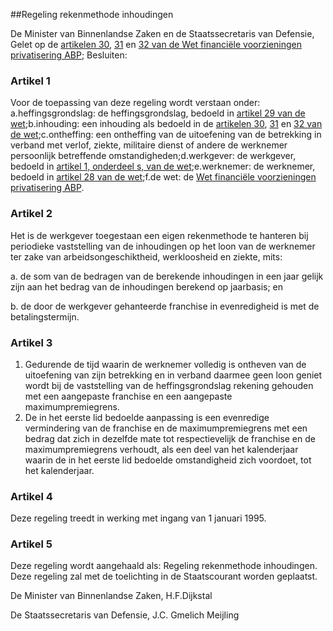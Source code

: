 <meta http-equiv='Content-Type' content='text/html; charset=utf-8' />

##Regeling rekenmethode inhoudingen

De Minister van Binnenlandse Zaken en de Staatssecretaris van Defensie,  
Gelet op de [artikelen 30](../../../../../wet/wet/financiële/voorzieningen/privatisering/abp/BWBR0007211/README.md), [31](../../../../../wet/wet/financiële/voorzieningen/privatisering/abp/BWBR0007211/README.md) en [32 van de Wet financiële voorzieningen privatisering ABP](../../../../../wet/wet/financiële/voorzieningen/privatisering/abp/BWBR0007211/README.md);
Besluiten:    

### Artikel  1  

Voor de toepassing van deze regeling wordt verstaan onder: a.heffingsgrondslag: de heffingsgrondslag, bedoeld in [artikel 29 van de wet](../../../../../wet/wet/financiële/voorzieningen/privatisering/abp/BWBR0007211/README.md);b.inhouding: een inhouding als bedoeld in de [artikelen 30](../../../../../wet/wet/financiële/voorzieningen/privatisering/abp/BWBR0007211/README.md), [31](../../../../../wet/wet/financiële/voorzieningen/privatisering/abp/BWBR0007211/README.md) en [32 van de wet](../../../../../wet/wet/financiële/voorzieningen/privatisering/abp/BWBR0007211/README.md);c.ontheffing: een ontheffing van de uitoefening van de betrekking in verband met verlof, ziekte, militaire dienst of andere de werknemer persoonlijk betreffende omstandigheden;d.werkgever: de werkgever, bedoeld in [artikel 1, onderdeel s, van de wet](../../../../../wet/wet/financiële/voorzieningen/privatisering/abp/BWBR0007211/README.md);e.werknemer: de werknemer, bedoeld in [artikel 28 van de wet](../../../../../wet/wet/financiële/voorzieningen/privatisering/abp/BWBR0007211/README.md);f.de wet: de [Wet financiële voorzieningen privatisering ABP](../../../../../wet/wet/financiële/voorzieningen/privatisering/abp/BWBR0007211/README.md). 

### Artikel  2  

Het is de werkgever toegestaan een eigen rekenmethode te hanteren bij periodieke vaststelling van de inhoudingen op het loon van de werknemer ter zake van arbeidsongeschiktheid, werkloosheid en ziekte, mits: 

a. de som van de bedragen van de berekende inhoudingen in een jaar gelijk zijn aan het bedrag van de inhoudingen berekend op jaarbasis; en 

b. de door de werkgever gehanteerde franchise in evenredigheid is met de betalingstermijn.  

### Artikel  3  

1.  Gedurende de tijd waarin de werknemer volledig is ontheven van de uitoefening van zijn betrekking en in verband daarmee geen loon geniet wordt bij de vaststelling van de heffingsgrondslag rekening gehouden met een aangepaste franchise en een aangepaste maximumpremiegrens.   
2.  De in het eerste lid bedoelde aanpassing is een evenredige vermindering van de franchise en de maximumpremiegrens met een bedrag dat zich in dezelfde mate tot respectievelijk de franchise en de maximumpremiegrens verhoudt, als een deel van het kalenderjaar waarin de in het eerste lid bedoelde omstandigheid zich voordoet, tot het kalenderjaar.  

### Artikel  4  

Deze regeling treedt in werking met ingang van 1 januari 1995. 

### Artikel  5  

Deze regeling wordt aangehaald als: Regeling rekenmethode inhoudingen. Deze regeling zal met de toelichting in de Staatscourant worden geplaatst. 

De 
Minister van Binnenlandse Zaken, 
H.F.Dijkstal 

De 
Staatssecretaris van Defensie, 
J.C. Gmelich Meijling      

